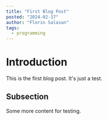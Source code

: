 ```yaml
---
title: "First Blog Post"
posted: "2024-02-17"
author: "Florin Salasan"
tags:
  - programming
---
```


# Introduction

This is the first blog post. It's just a test.

## Subsection

Some more content for testing.

